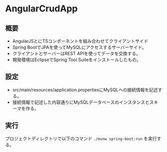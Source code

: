 # AngularCrudApp

## 概要
- AngularJSとにTSコンポーネントを組み合わせてクライアントサイド
- Spring BootでJPAを使ってMySQLにアクセスするサーバーサイド。
- クライアントとサーバーはREST APIを使ってデータを交換する。
- 開発環境はEclipseでSpring Tool Suiteをインストールしたもの。

## 設定
- src/main/resources/application.propertiesにMySQLへの接続情報を記述する。
- 接続情報で記述した内容通りにMySQLデータベースのインスタンスとスキーマを作る。

## 実行
プロジェクトディレクトリで以下のコマンド `./mvnw spring-boot:run` を実行する。